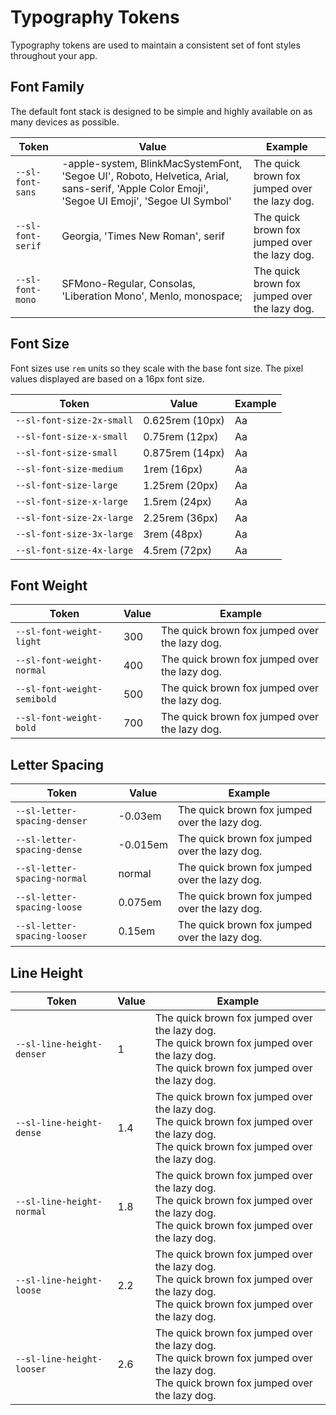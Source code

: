# Typography Tokens

Typography tokens are used to maintain a consistent set of font styles throughout your app.

## Font Family

The default font stack is designed to be simple and highly available on as many devices as possible.

| Token             | Value                                                                                                                                         | Example                                                                                              |
| ----------------- | --------------------------------------------------------------------------------------------------------------------------------------------- | ---------------------------------------------------------------------------------------------------- |
| `--sl-font-sans`  | -apple-system, BlinkMacSystemFont, 'Segoe UI', Roboto, Helvetica, Arial, sans-serif, 'Apple Color Emoji', 'Segoe UI Emoji', 'Segoe UI Symbol' | <span style="font-family: var(--sl-font-sans)">The quick brown fox jumped over the lazy dog.</span>  |
| `--sl-font-serif` | Georgia, 'Times New Roman', serif                                                                                                             | <span style="font-family: var(--sl-font-serif)">The quick brown fox jumped over the lazy dog.</span> |
| `--sl-font-mono`  | SFMono-Regular, Consolas, 'Liberation Mono', Menlo, monospace;                                                                                | <span style="font-family: var(--sl-font-mono)">The quick brown fox jumped over the lazy dog.</span>  |

## Font Size

Font sizes use `rem` units so they scale with the base font size. The pixel values displayed are based on a 16px font size.

| Token                     | Value           | Example                                                         |
| ------------------------- | --------------- | --------------------------------------------------------------- |
| `--sl-font-size-2x-small` | 0.625rem (10px) | <span style="font-size: var(--sl-font-size-2x-small)">Aa</span> |
| `--sl-font-size-x-small`  | 0.75rem (12px)  | <span style="font-size: var(--sl-font-size-x-small)">Aa</span>  |
| `--sl-font-size-small`    | 0.875rem (14px) | <span style="font-size: var(--sl-font-size-small)">Aa</span>    |
| `--sl-font-size-medium`   | 1rem (16px)     | <span style="font-size: var(--sl-font-size-medium)">Aa</span>   |
| `--sl-font-size-large`    | 1.25rem (20px)  | <span style="font-size: var(--sl-font-size-large)">Aa</span>    |
| `--sl-font-size-x-large`  | 1.5rem (24px)   | <span style="font-size: var(--sl-font-size-x-large)">Aa</span>  |
| `--sl-font-size-2x-large` | 2.25rem (36px)  | <span style="font-size: var(--sl-font-size-2x-large)">Aa</span> |
| `--sl-font-size-3x-large` | 3rem (48px)     | <span style="font-size: var(--sl-font-size-3x-large)">Aa</span> |
| `--sl-font-size-4x-large` | 4.5rem (72px)   | <span style="font-size: var(--sl-font-size-4x-large)">Aa</span> |

## Font Weight

| Token                       | Value | Example                                                                                                         |
| --------------------------- | ----- | --------------------------------------------------------------------------------------------------------------- |
| `--sl-font-weight-light`    | 300   | <span style="font-weight: var(--sl-font-weight-light);">The quick brown fox jumped over the lazy dog.</span>    |
| `--sl-font-weight-normal`   | 400   | <span style="font-weight: var(--sl-font-weight-normal);">The quick brown fox jumped over the lazy dog.</span>   |
| `--sl-font-weight-semibold` | 500   | <span style="font-weight: var(--sl-font-weight-semibold);">The quick brown fox jumped over the lazy dog.</span> |
| `--sl-font-weight-bold`     | 700   | <span style="font-weight: var(--sl-font-weight-bold);">The quick brown fox jumped over the lazy dog.</span>     |

## Letter Spacing

| Token                        | Value    | Example                                                                                                             |
| ---------------------------- | -------- | ------------------------------------------------------------------------------------------------------------------- |
| `--sl-letter-spacing-denser` | -0.03em  | <span style="letter-spacing: var(--sl-letter-spacing-denser);">The quick brown fox jumped over the lazy dog.</span> |
| `--sl-letter-spacing-dense`  | -0.015em | <span style="letter-spacing: var(--sl-letter-spacing-dense);">The quick brown fox jumped over the lazy dog.</span>  |
| `--sl-letter-spacing-normal` | normal   | <span style="letter-spacing: var(--sl-letter-spacing-normal);">The quick brown fox jumped over the lazy dog.</span> |
| `--sl-letter-spacing-loose`  | 0.075em  | <span style="letter-spacing: var(--sl-letter-spacing-loose);">The quick brown fox jumped over the lazy dog.</span>  |
| `--sl-letter-spacing-looser` | 0.15em   | <span style="letter-spacing: var(--sl-letter-spacing-looser);">The quick brown fox jumped over the lazy dog.</span> |

## Line Height

| Token                     | Value | Example                                                                                                                                                                                                       |
| ------------------------- | ----- | ------------------------------------------------------------------------------------------------------------------------------------------------------------------------------------------------------------- |
| `--sl-line-height-denser` | 1     | <div style="line-height: var(--sl-line-height-denser);">The quick brown fox jumped over the lazy dog.<br>The quick brown fox jumped over the lazy dog.<br>The quick brown fox jumped over the lazy dog.</div> |
| `--sl-line-height-dense`  | 1.4   | <div style="line-height: var(--sl-line-height-dense);">The quick brown fox jumped over the lazy dog.<br>The quick brown fox jumped over the lazy dog.<br>The quick brown fox jumped over the lazy dog.</div>  |
| `--sl-line-height-normal` | 1.8   | <div style="line-height: var(--sl-line-height-normal);">The quick brown fox jumped over the lazy dog.<br>The quick brown fox jumped over the lazy dog.<br>The quick brown fox jumped over the lazy dog.</div> |
| `--sl-line-height-loose`  | 2.2   | <div style="line-height: var(--sl-line-height-loose);">The quick brown fox jumped over the lazy dog.<br>The quick brown fox jumped over the lazy dog.<br>The quick brown fox jumped over the lazy dog.</div>  |
| `--sl-line-height-looser` | 2.6   | <div style="line-height: var(--sl-line-height-looser);">The quick brown fox jumped over the lazy dog.<br>The quick brown fox jumped over the lazy dog.<br>The quick brown fox jumped over the lazy dog.</div> |
